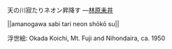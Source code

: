 天の川寂たりネオン昇降す
—[林原耒井](https://ja.wikipedia.org/wiki/林原耒井)

||amanogawa sabi tari neon shōkō su||

浮世絵: Okada Koichi, Mt. Fuji and Nihondaira, ca. 1950